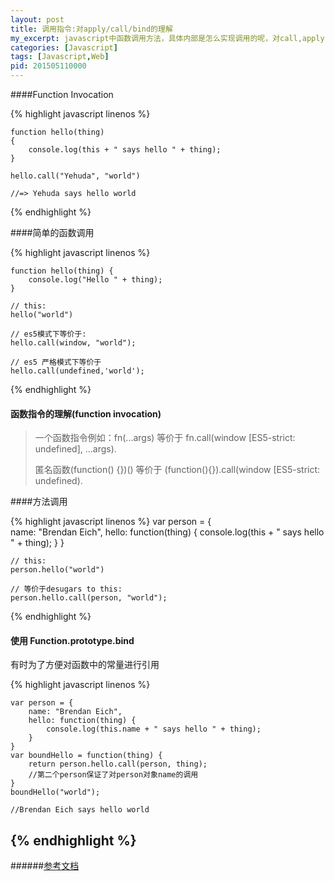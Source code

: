 ```yaml
---
layout: post
title: 调用指令:对apply/call/bind的理解
my_excerpt: javascript中函数调用方法，具体内部是怎么实现调用的呢，对call,apply,bind的理解
categories: [Javascript]
tags: [Javascript,Web]
pid: 201505110000
---
```


####Function Invocation

{% highlight javascript linenos %}

    function hello(thing) 
    { 
        console.log(this + " says hello " + thing);
    }

    hello.call("Yehuda", "world") 

    //=> Yehuda says hello world  

{% endhighlight %}

####简单的函数调用

{% highlight javascript linenos %}

    function hello(thing) {  
        console.log("Hello " + thing);
    }

    // this:
    hello("world")

    // es5模式下等价于:
    hello.call(window, "world");  

    // es5 严格模式下等价于
    hello.call(undefined,'world');

{% endhighlight %}

#### 函数指令的理解(function invocation)

>一个函数指令例如：fn(...args) 等价于 fn.call(window [ES5-strict: undefined], ...args).
>
>匿名函数(function() {})() 等价于 (function(){}).call(window [ES5-strict: undefined).


####方法调用

{% highlight javascript linenos %}
    var person = {  
        name: "Brendan Eich",
        hello: function(thing) {
            console.log(this + " says hello " + thing);
        }
    }

    // this:
    person.hello("world")

    // 等价于desugars to this:
    person.hello.call(person, "world");  

{% endhighlight %}
    
#### 使用 Function.prototype.bind

有时为了方便对函数中的常量进行引用

{% highlight javascript linenos %}

    var person = {  
        name: "Brendan Eich",
        hello: function(thing) {
            console.log(this.name + " says hello " + thing);
        }
    }
    var boundHello = function(thing) { 
        return person.hello.call(person, thing); 
        //第二个person保证了对person对象name的调用
    }
    boundHello("world");  

    //Brendan Eich says hello world

{% endhighlight %}
-----------------------------

######[参考文档](http://yehudakatz.com/2011/08/11/understanding-javascript-function-invocation-and-this/)

